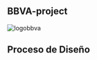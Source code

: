 ## BBVA-project

![logobbva](https://user-images.githubusercontent.com/32859023/38877421-4ae4a5e4-4224-11e8-8184-e937c17b90b8.jpg)

## Proceso de Diseño
